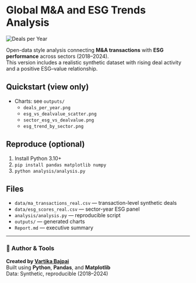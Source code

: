 # Global M&A and ESG Trends Analysis


![Deals per Year](outputs/deals_per_year.png)


Open-data style analysis connecting **M&A transactions** with **ESG performance** across sectors (2018–2024).  
This version includes a realistic synthetic dataset with rising deal activity and a positive ESG–value relationship.

## Quickstart (view only)
- Charts: see `outputs/`  
  - `deals_per_year.png`  
  - `esg_vs_dealvalue_scatter.png`  
  - `sector_esg_vs_dealvalue.png`  
  - `esg_trend_by_sector.png`

## Reproduce (optional)
1. Install Python 3.10+
2. `pip install pandas matplotlib numpy`
3. `python analysis/analysis.py`

## Files
- `data/ma_transactions_real.csv` — transaction-level synthetic deals
- `data/esg_scores_real.csv` — sector-year ESG panel
- `analysis/analysis.py` — reproducible script
- `outputs/` — generated charts
- `Report.md` — executive summary

- ---

### 🧭 Author & Tools
**Created by [Vartika Bajpai](https://github.com/vartikabajpai4-web)**  
Built using **Python**, **Pandas**, and **Matplotlib**  
Data: Synthetic, reproducible (2018–2024)

